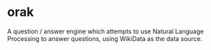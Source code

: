 # orak
A question / answer engine which attempts to use Natural Language Processing to answer questions, using WikiData as the data source.
